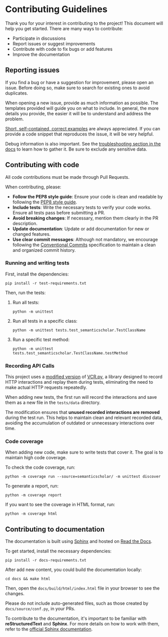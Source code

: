 # Contributing Guidelines

Thank you for your interest in contributing to the project! This document will help you get started. There are many ways to contribute:

- Participate in discussions
- Report issues or suggest improvements
- Contribute with code to fix bugs or add features
- Improve the documentation

## Reporting issues

If you find a bug or have a suggestion for improvement, please open an issue. Before doing so, make sure to search for existing ones to avoid duplicates.

When opening a new issue, provide as much information as possible. The templates provided will guide you on what to include. In general, the more details you provide, the easier it will be to understand and address the problem.

[Short, self-contained, correct examples](https://sscce.org/) are always appreciated. If you can provide a code snippet that reproduces the issue, it will be very helpful.

Debug information is also important. See the [troubleshooting section in the docs](https://semanticscholar.readthedocs.io/en/stable/usage.html#troubleshooting) to learn how to gather it. Be sure to exclude any sensitive data.

## Contributing with code

All code contributions must be made through Pull Requests.

When contributing, please:

- **Follow the PEP8 style guide**: Ensure your code is clean and readable by following the [PEP8 style guide](https://www.python.org/dev/peps/pep-0008/).
- **Include tests**: Write the necessary tests to verify your code works. Ensure all tests pass before submitting a PR.
- **Avoid breaking changes**: If necessary, mention them clearly in the PR description.
- **Update documentation**: Update or add documentation for new or changed features.
- **Use clear commit messages**: Although not mandatory, we encourage following the [Conventional Commits](https://www.conventionalcommits.org/) specification to maintain a clean and organized commit history.

### Running and writing tests

First, install the dependencies:

```console
pip install -r test-requirements.txt
```

Then, run the tests:

1. Run all tests:

    ```console
    python -m unittest
    ```

2. Run all tests in a specific class:

    ```console
    python -m unittest tests.test_semanticscholar.TestClassName
    ```

3. Run a specific test method:

    ```console
    python -m unittest tests.test_semanticscholar.TestClassName.testMethod
    ```

### Recording API Calls

This project uses a [modified version](https://github.com/danielnsilva/vcrpy) of [VCR.py](https://github.com/kevin1024/vcrpy), a library designed to record HTTP interactions and replay them during tests, eliminating the need to make actual HTTP requests repeatedly.

When adding new tests, the first run will record the interactions and save them as a new file in the `tests/data` directory.

The modification ensures that **unused recorded interactions are removed** during the test run. This helps to maintain clean and relevant recorded data, avoiding the accumulation of outdated or unnecessary interactions over time.

### Code coverage

When adding new code, make sure to write tests that cover it. The goal is to maintain high code coverage.

To check the code coverage, run:

```console
python -m coverage run --source=semanticscholar/ -m unittest discover
```

To generate a report, run:

```console
python -m coverage report
```

If you want to see the coverage in HTML format, run:

```console
python -m coverage html
```

## Contributing to documentation

The documentation is built using [Sphinx](https://www.sphinx-doc.org/en/master/) and hosted on [Read the Docs](https://readthedocs.org/).

To get started, install the necessary dependencies:

```console
pip install -r docs-requirements.txt
```

After add new content, you could build the documentation locally:

```console
cd docs && make html
```

Then, open the `docs/build/html/index.html` file in your browser to see the changes.

Please do not include auto-generated files, such as those created by `docs/source/conf.py`, in your PRs.

To contribute to the documentation, it's important to be familiar with **reStructuredText** and **Sphinx**. For more details on how to work with them, refer to the [official Sphinx documentation](https://www.sphinx-doc.org/en/master/usage/index.html).
